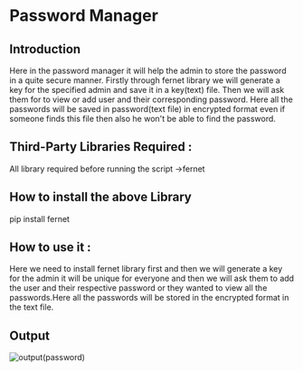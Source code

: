 # Password Manager
## Introduction
Here in the password manager it will help the admin to store the password in a quite secure manner. Firstly through fernet library we will generate a key for the specified admin and save it in a key(text) file. Then we will ask them for to view or add user and their corresponding password. Here all the passwords will be saved in password(text file) in encrypted format even if someone finds this file then also he won't be able to find the password. 
## Third-Party Libraries Required :
All library required before running the script ->fernet

## How to install the above Library
pip install fernet

## How to use it :
Here we need to install fernet library first and then we will generate a key for the admin it will be unique for everyone and then we will ask them to add the user and their respective password or they wanted to view all the passwords.Here all the passwords will be stored in the encrypted format in the text file.

## Output
![output(password)](https://user-images.githubusercontent.com/71593494/123908228-c1846a80-d994-11eb-9f70-df33ad3ecfe5.png)
